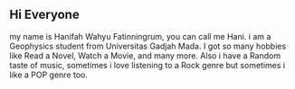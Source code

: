 ## Hi Everyone
my name is Hanifah Wahyu Fatinningrum, you can call me Hani. i am a Geophysics student from Universitas Gadjah Mada. I got so many hobbies like Read a Novel, Watch a Movie, and many more. Also i have a Random taste of music, sometimes i love listening to a Rock genre but sometimes i like a POP genre too.

